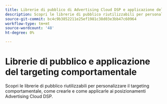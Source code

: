 ```yaml
---
title: Librerie di pubblico di Advertising Cloud DSP e applicazione del targeting comportamentale
description: Scopri le librerie di pubblico riutilizzabili per personalizzare il targeting comportamentale.
source-git-commit: bc4c9b3852211e25ef1981c38d03e3bb47c60964
workflow-type: tm+mt
source-wordcount: '48'
ht-degree: 0%

---
```


# Librerie di pubblico e applicazione del targeting comportamentale

Scopri le librerie di pubblico riutilizzabili per personalizzare il targeting comportamentale, come crearle e come applicarle ai posizionamenti Advertising Cloud DSP.

<!--
>[!VIDEO]()
-->
